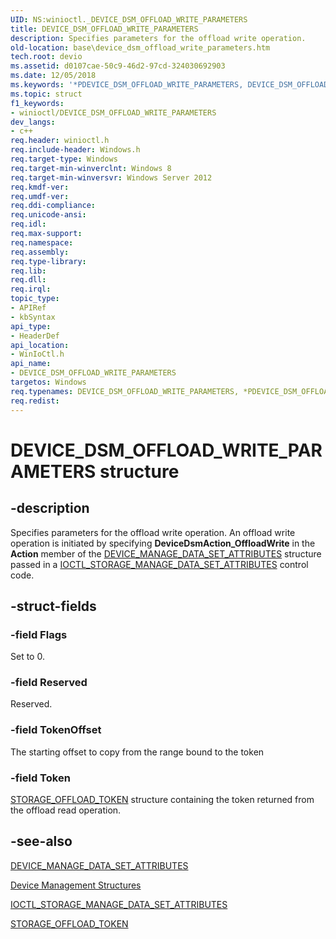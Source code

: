 ```yaml
---
UID: NS:winioctl._DEVICE_DSM_OFFLOAD_WRITE_PARAMETERS
title: DEVICE_DSM_OFFLOAD_WRITE_PARAMETERS
description: Specifies parameters for the offload write operation.
old-location: base\device_dsm_offload_write_parameters.htm
tech.root: devio
ms.assetid: d0107cae-50c9-46d2-97cd-324030692903
ms.date: 12/05/2018
ms.keywords: '*PDEVICE_DSM_OFFLOAD_WRITE_PARAMETERS, DEVICE_DSM_OFFLOAD_WRITE_PARAMETERS, DEVICE_DSM_OFFLOAD_WRITE_PARAMETERS structure, PDEVICE_DSM_OFFLOAD_WRITE_PARAMETERS, PDEVICE_DSM_OFFLOAD_WRITE_PARAMETERS structure pointer, base.device_dsm_offload_write_parameters, winioctl/DEVICE_DSM_OFFLOAD_WRITE_PARAMETERS, winioctl/PDEVICE_DSM_OFFLOAD_WRITE_PARAMETERS'
ms.topic: struct
f1_keywords:
- winioctl/DEVICE_DSM_OFFLOAD_WRITE_PARAMETERS
dev_langs:
- c++
req.header: winioctl.h
req.include-header: Windows.h
req.target-type: Windows
req.target-min-winverclnt: Windows 8
req.target-min-winversvr: Windows Server 2012
req.kmdf-ver: 
req.umdf-ver: 
req.ddi-compliance: 
req.unicode-ansi: 
req.idl: 
req.max-support: 
req.namespace: 
req.assembly: 
req.type-library: 
req.lib: 
req.dll: 
req.irql: 
topic_type:
- APIRef
- kbSyntax
api_type:
- HeaderDef
api_location:
- WinIoCtl.h
api_name:
- DEVICE_DSM_OFFLOAD_WRITE_PARAMETERS
targetos: Windows
req.typenames: DEVICE_DSM_OFFLOAD_WRITE_PARAMETERS, *PDEVICE_DSM_OFFLOAD_WRITE_PARAMETERS
req.redist: 
---
```


# DEVICE_DSM_OFFLOAD_WRITE_PARAMETERS structure


## -description


Specifies parameters for the offload write operation. An offload write operation is 
    initiated by specifying <b>DeviceDsmAction_OffloadWrite</b> in the 
    <b>Action</b> member of the 
    <a href="https://docs.microsoft.com/windows/win32/api/winioctl/ns-winioctl-device_manage_data_set_attributes">DEVICE_MANAGE_DATA_SET_ATTRIBUTES</a> 
    structure passed in a 
    <a href="https://docs.microsoft.com/windows/desktop/api/winioctl/ni-winioctl-ioctl_storage_manage_data_set_attributes">IOCTL_STORAGE_MANAGE_DATA_SET_ATTRIBUTES</a> 
    control code.


## -struct-fields




### -field Flags

Set to 0.


### -field Reserved

Reserved.


### -field TokenOffset

The starting offset to copy from the range bound to the token


### -field Token


<a href="https://docs.microsoft.com/windows/desktop/api/winioctl/ns-winioctl-storage_offload_token">STORAGE_OFFLOAD_TOKEN</a> structure containing 
      the token returned from the offload read operation.


## -see-also




<a href="https://docs.microsoft.com/windows/win32/api/winioctl/ns-winioctl-device_manage_data_set_attributes">DEVICE_MANAGE_DATA_SET_ATTRIBUTES</a>



<a href="https://docs.microsoft.com/windows/desktop/DevIO/device-management-structures">Device Management Structures</a>



<a href="https://docs.microsoft.com/windows/desktop/api/winioctl/ni-winioctl-ioctl_storage_manage_data_set_attributes">IOCTL_STORAGE_MANAGE_DATA_SET_ATTRIBUTES</a>



<a href="https://docs.microsoft.com/windows/desktop/api/winioctl/ns-winioctl-storage_offload_token">STORAGE_OFFLOAD_TOKEN</a>
 

 

